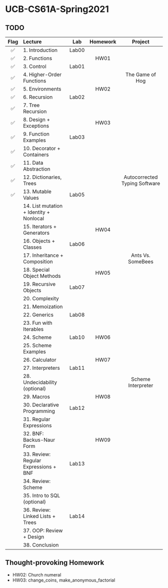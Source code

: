 # UCB-CS61A-Spring2021

## TODO

| Flag | Lecture                                 |  Lab  | Homework |            Project            |
|:----:|:----------------------------------------|:-----:|:--------:|:-----------------------------:|
|  ✅   | 1. Introduction                         | Lab00 |          |                               |
|  ✅   | 2. Functions                            |       |   HW01   |                               |
|  ✅   | 3. Control                              | Lab01 |          |                               |
|  ✅   | 4. Higher-Order Functions               |       |          |        The Game of Hog        |
|  ✅   | 5. Environments                         |       |   HW02   |                               |
|  ✅   | 6. Recursion                            | Lab02 |          |                               |
|  ✅   | 7. Tree Recursion                       |       |          |                               |
|  ✅   | 8. Design + Exceptions                  |       |   HW03   |                               |
|  ✅   | 9. Function Examples                    | Lab03 |          |                               |
|  ✅   | 10. Decorator + Containers              |       |          |                               |
|  ✅   | 11. Data Abstraction                    |       |          |                               |
|  ✅   | 12. Dictionaries, Trees                 |       |          | Autocorrected Typing Software |
|  ✅   | 13. Mutable Values                      | Lab05 |          |                               |
|      | 14. List mutation + Identity + Nonlocal |       |          |                               |
|      | 15. Iterators + Generators              |       |   HW04   |                               |
|      | 16. Objects + Classes                   | Lab06 |          |                               |
|      | 17. Inheritance + Composition           |       |          |       Ants Vs. SomeBees       |
|      | 18. Special Object Methods              |       |   HW05   |                               |
|      | 19. Recursive Objects                   | Lab07 |          |                               |
|      | 20. Complexity                          |       |          |                               |
|      | 21. Memoization                         |       |          |                               |
|      | 22. Generics                            | Lab08 |          |                               |
|  ️   | 23. Fun with Iterables                  |       |          |                               |
|      | 24. Scheme                              | Lab10 |   HW06   |                               |
|      | 25. Scheme Examples                     |       |          |                               |
|      | 26. Calculator                          |       |   HW07   |                               |
|      | 27. Interpreters                        | Lab11 |          |                               |
|      | 28. Undecidability (optional)           |       |          |      Scheme Interpreter       |
|      | 29. Macros                              |       |   HW08   |                               |
|      | 30. Declarative Programming             | Lab12 |          |                               |
|      | 31. Regular Expressions                 |       |          |                               |
|      | 32. BNF: Backus-Naur Form               |       |   HW09   |                               |
|      | 33. Review: Regular Expressions + BNF   | Lab13 |          |                               |
|      | 34. Review: Scheme                      |       |          |                               |
|      | 35. Intro to SQL (optional)             |       |          |                               |
|      | 36. Review: Linked Lists + Trees        | Lab14 |          |                               |
|      | 37. OOP: Review + Design                |       |          |                               |
|      | 38. Conclusion                          |       |          |                               |

## Thought-provoking Homework

- HW02: Church numeral
- HW03: change_coins, make_anonymous_factorial